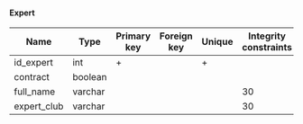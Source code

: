 #### Expert

| Name        | Type    | Primary key | Foreign key | Unique | Integrity constraints | Null/not null |
| ----------- | ------- | ----------- | ----------- | ------ | --------------------- | ------------- |
| id_expert   | int     | +           |             | +      |                       | not null      |
| contract    | boolean |             |             |        |                       | not null      |
| full_name   | varchar |             |             |        | 30                    | not null      |
| expert_club | varchar |             |             |        | 30                    | not null      |

